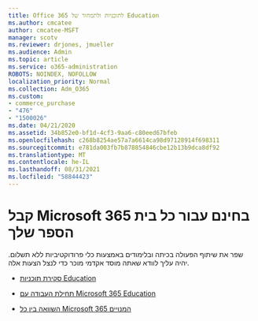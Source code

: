 ```yaml
---
title: Office 365 לתוכניות ולתמחור של Education
ms.author: cmcatee
author: cmcatee-MSFT
manager: scotv
ms.reviewer: drjones, jmueller
ms.audience: Admin
ms.topic: article
ms.service: o365-administration
ROBOTS: NOINDEX, NOFOLLOW
localization_priority: Normal
ms.collection: Adm_O365
ms.custom:
- commerce_purchase
- "476"
- "1500026"
ms.date: 04/21/2020
ms.assetid: 34b852e0-bf1d-4cf3-9aa6-c80eed67bfeb
ms.openlocfilehash: c268b8254ae57a7a6614ca98d97128914f698311
ms.sourcegitcommit: e781da003fb7b878854846cbe12b13b9dca8df92
ms.translationtype: MT
ms.contentlocale: he-IL
ms.lasthandoff: 08/31/2021
ms.locfileid: "58844423"
---
```

# <a name="get-microsoft-365-free-for-your-entire-school"></a>קבל Microsoft 365 בחינם עבור כל בית הספר שלך

שפר את שיתוף הפעולה בכיתה ובלימודים באמצעות כלי פרודוקטיביות ללא תשלום. יהיה עליך לוודא שאתה מוסד אקדמי מוכר כדי לנצל הצעות אלה.
  
- [סקירת תוכניות Education](https://products.office.com/academic/compare-office-365-education-plans)

- [תחילת העבודה עם Microsoft 365 Education](https://support.office.com/article/get-started-with-office-365-education-ab02abe5-a1ee-458c-b749-5b44416ccf14?wt.mc_id=o365_portal_mmaven&ui=en-US&rs=en-US&ad=US)

- [השוואה בין כל Microsoft 365 המנויים](https://products.office.com/business/compare-more-office-365-for-business-plans)
